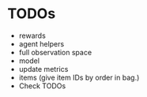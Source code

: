 # TODOs

- rewards
- agent helpers
- full observation space
- model
- update metrics
- items (give item IDs by order in bag.)
- Check TODOs